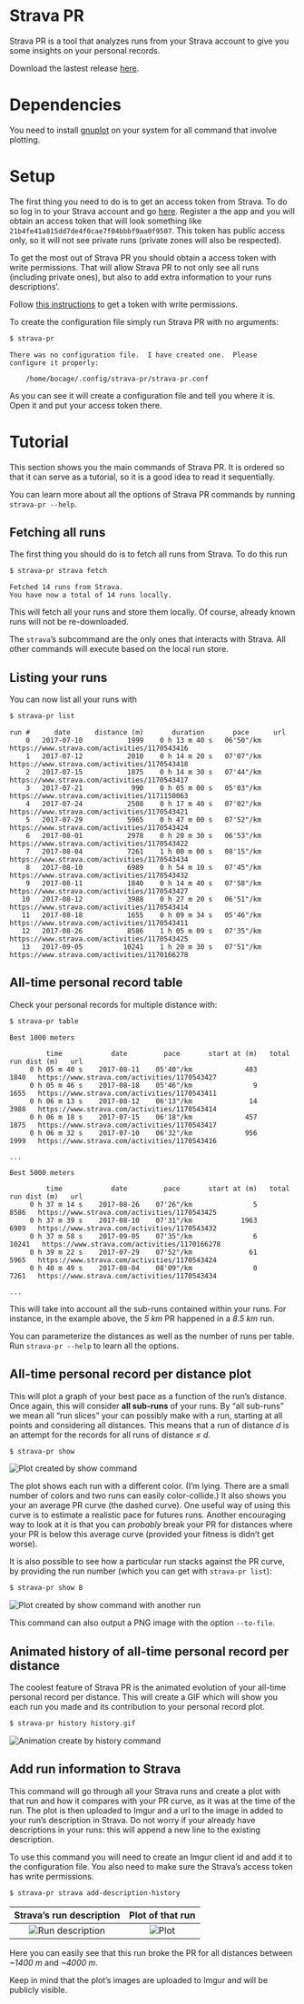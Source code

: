 # Strava PR

Strava PR is a tool that analyzes runs from your Strava account to give you some insights on your personal records.

Download the lastest release [here](https://github.com/orium/strava-pr/releases).


# Dependencies

You need to install [gnuplot](http://www.gnuplot.info/) on your system for all command that involve plotting.


# Setup

The first thing you need to do is to get an access token from Strava.  To do so log in to your Strava account and go
[here](https://www.strava.com/settings/api).  Register a the app and you will obtain an access token that will look
something like `21b4fe41a815dd7de4f0cae7f04bbbf9aa0f9507`.  This token has public access only, so it will not see
private runs (private zones will also be respected).

To get the most out of Strava PR you should obtain a access token with write permissions.  That will allow Strava PR
to not only see all runs (including private ones), but also to add extra information to your runs descriptions’.

Follow [this instructions](http://yizeng.me/2017/01/11/get-a-strava-api-access-token-with-write-permission/) to get a
token with write permissions.

To create the configuration file simply run Strava PR with no arguments:

```bash
$ strava-pr
```
```text
There was no configuration file.  I have created one.  Please configure it properly:

    /home/bocage/.config/strava-pr/strava-pr.conf
```

As you can see it will create a configuration file and tell you where it is.  Open it and put your access token there.


# Tutorial

This section shows you the main commands of Strava PR.  It is ordered so that it can serve as a tutorial, so it is a
good idea to read it sequentially.

You can learn more about all the options of Strava PR commands by running `strava-pr --help`.

## Fetching all runs

The first thing you should do is to fetch all runs from Strava.  To do this run

```bash
$ strava-pr strava fetch
```
```text
Fetched 14 runs from Strava.
You have now a total of 14 runs locally.
```

This will fetch all your runs and store them locally.  Of course, already known runs will not be re-downloaded.

The `strava`’s subcommand are the only ones that interacts with Strava.  All other commands will execute based
on the local run store.

## Listing your runs

You can now list all your runs with

```bash
$ strava-pr list
```
```text
run #      date      distance (m)       duration       pace      url
    0   2017-07-10           1999    0 h 13 m 40 s   06'50"/km   https://www.strava.com/activities/1170543416
    1   2017-07-12           2010    0 h 14 m 20 s   07'07"/km   https://www.strava.com/activities/1170543418
    2   2017-07-15           1875    0 h 14 m 30 s   07'44"/km   https://www.strava.com/activities/1170543417
    3   2017-07-21            990    0 h 05 m 00 s   05'03"/km   https://www.strava.com/activities/1171150063
    4   2017-07-24           2508    0 h 17 m 40 s   07'02"/km   https://www.strava.com/activities/1170543421
    5   2017-07-29           5965    0 h 47 m 00 s   07'52"/km   https://www.strava.com/activities/1170543424
    6   2017-08-01           2978    0 h 20 m 30 s   06'53"/km   https://www.strava.com/activities/1170543422
    7   2017-08-04           7261    1 h 00 m 00 s   08'15"/km   https://www.strava.com/activities/1170543434
    8   2017-08-10           6989    0 h 54 m 10 s   07'45"/km   https://www.strava.com/activities/1170543432
    9   2017-08-11           1840    0 h 14 m 40 s   07'58"/km   https://www.strava.com/activities/1170543427
   10   2017-08-12           3988    0 h 27 m 20 s   06'51"/km   https://www.strava.com/activities/1170543414
   11   2017-08-18           1655    0 h 09 m 34 s   05'46"/km   https://www.strava.com/activities/1170543411
   12   2017-08-26           8586    1 h 05 m 09 s   07'35"/km   https://www.strava.com/activities/1170543425
   13   2017-09-05          10241    1 h 20 m 30 s   07'51"/km   https://www.strava.com/activities/1170166278
```

## All-time personal record table

Check your personal records for multiple distance with: 

```bash
$ strava-pr table
```
```text
Best 1000 meters

         time            date         pace       start at (m)   total run dist (m)   url
     0 h 05 m 40 s    2017-08-11    05'40"/km             483                 1840   https://www.strava.com/activities/1170543427
     0 h 05 m 46 s    2017-08-18    05'46"/km               9                 1655   https://www.strava.com/activities/1170543411
     0 h 06 m 13 s    2017-08-12    06'13"/km              14                 3988   https://www.strava.com/activities/1170543414
     0 h 06 m 18 s    2017-07-15    06'18"/km             457                 1875   https://www.strava.com/activities/1170543417
     0 h 06 m 32 s    2017-07-10    06'32"/km             956                 1999   https://www.strava.com/activities/1170543416

...

Best 5000 meters

         time            date         pace       start at (m)   total run dist (m)   url
     0 h 37 m 14 s    2017-08-26    07'26"/km               5                 8586   https://www.strava.com/activities/1170543425
     0 h 37 m 39 s    2017-08-10    07'31"/km            1963                 6989   https://www.strava.com/activities/1170543432
     0 h 37 m 58 s    2017-09-05    07'35"/km               6                10241   https://www.strava.com/activities/1170166278
     0 h 39 m 22 s    2017-07-29    07'52"/km              61                 5965   https://www.strava.com/activities/1170543424
     0 h 40 m 49 s    2017-08-04    08'09"/km               0                 7261   https://www.strava.com/activities/1170543434

...
```

This will take into account all the sub-runs contained within your runs.  For instance, in the example above,
the *5 km* PR happened in a *8.5 km* run.

You can parameterize the distances as well as the number of runs per table.  Run `strava-pr --help` to learn all the
options.

## All-time personal record per distance plot

This will plot a graph of your best pace as a function of the run’s distance.  Once again, this will consider **all
sub-runs** of your runs.   By “all sub-runs” we mean all “run slices” your can possibly make with a run,  starting at
all points and considering all distances.  This means that a run of distance *d* is an attempt for the records for all
runs of distance *≤ d*.

```bash
$ strava-pr show
```
![Plot created by show command](images/show.png)

The plot shows each run with a different color.  (I’m lying.  There are a small number of colors and two runs can easily
color-collide.)  It also shows you your an average PR curve (the dashed curve).  One useful way of using this curve is
to estimate a realistic pace for futures runs.  Another encouraging way to look at it is that you can *probably* break
your PR for distances where your PR is below this average curve (provided your fitness is didn’t get worse).

It is also possible to see how a particular run stacks against the PR curve, by providing the run number (which you can
get with `strava-pr list`):

```bash
$ strava-pr show 8
```
![Plot created by show command with another run](images/show-8.png)

This command can also output a PNG image with the option `--to-file`.

## Animated history of all-time personal record per distance

The coolest feature of Strava PR is the animated evolution of your all-time personal record per distance.  This will
create a GIF which will show you each run you made and its contribution to your personal record plot.

```bash
$ strava-pr history history.gif
```
![Animation create by history command](images/history.gif)

## Add run information to Strava

This command will go through all your Strava runs and create a plot with that run and how it compares with your PR curve,
as it was at the time of the run.  The plot is then uploaded to Imgur and a url to the image in added to your run’s
description in Strava.  Do not worry if your already have descriptions in your runs: this will append a new line to the
existing description.

To use this command you will need to create an Imgur client id and add it to the configuration file.  You also need to
make sure the Strava’s access token has write permissions.

```bash
$ strava-pr strava add-description-history
```
Strava’s run description                             | Plot of that run
:---------------------------------------------------:|:----------------------------------------:
![Run description](images/strava-description.png)  |  ![Plot](images/strava-add-description.png)

Here you can easily see that this run broke the PR for all distances between *~1400 m* and *~4000 m*.

Keep in mind that the plot’s images are uploaded to Imgur and will be publicly visible.
